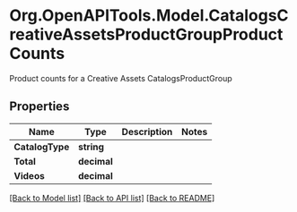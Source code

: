 # Org.OpenAPITools.Model.CatalogsCreativeAssetsProductGroupProductCounts
Product counts for a Creative Assets CatalogsProductGroup

## Properties

Name | Type | Description | Notes
------------ | ------------- | ------------- | -------------
**CatalogType** | **string** |  | 
**Total** | **decimal** |  | 
**Videos** | **decimal** |  | 

[[Back to Model list]](../README.md#documentation-for-models) [[Back to API list]](../README.md#documentation-for-api-endpoints) [[Back to README]](../README.md)

